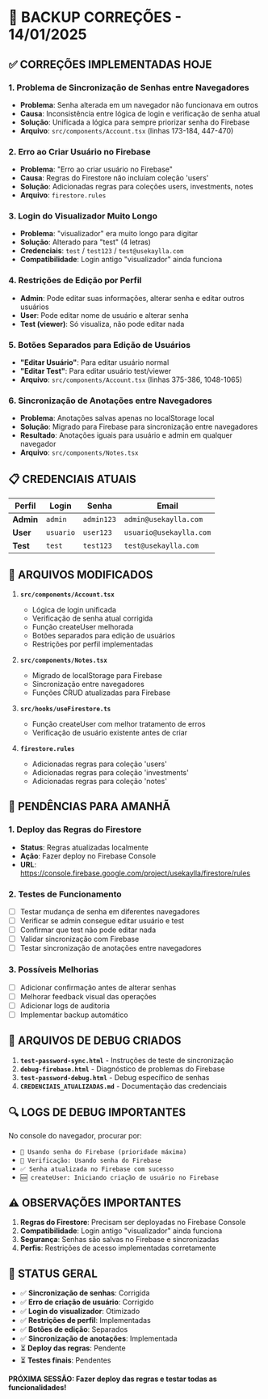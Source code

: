 # 🔧 BACKUP CORREÇÕES - 14/01/2025

## ✅ **CORREÇÕES IMPLEMENTADAS HOJE**

### 1. **Problema de Sincronização de Senhas entre Navegadores**
- **Problema**: Senha alterada em um navegador não funcionava em outros
- **Causa**: Inconsistência entre lógica de login e verificação de senha atual
- **Solução**: Unificada a lógica para sempre priorizar senha do Firebase
- **Arquivo**: `src/components/Account.tsx` (linhas 173-184, 447-470)

### 2. **Erro ao Criar Usuário no Firebase**
- **Problema**: "Erro ao criar usuário no Firebase"
- **Causa**: Regras do Firestore não incluíam coleção 'users'
- **Solução**: Adicionadas regras para coleções users, investments, notes
- **Arquivo**: `firestore.rules`

### 3. **Login do Visualizador Muito Longo**
- **Problema**: "visualizador" era muito longo para digitar
- **Solução**: Alterado para "test" (4 letras)
- **Credenciais**: `test` / `test123` / `test@usekaylla.com`
- **Compatibilidade**: Login antigo "visualizador" ainda funciona

### 4. **Restrições de Edição por Perfil**
- **Admin**: Pode editar suas informações, alterar senha e editar outros usuários
- **User**: Pode editar nome de usuário e alterar senha
- **Test (viewer)**: Só visualiza, não pode editar nada

### 5. **Botões Separados para Edição de Usuários**
- **"Editar Usuário"**: Para editar usuário normal
- **"Editar Test"**: Para editar usuário test/viewer
- **Arquivo**: `src/components/Account.tsx` (linhas 375-386, 1048-1065)

### 6. **Sincronização de Anotações entre Navegadores**
- **Problema**: Anotações salvas apenas no localStorage local
- **Solução**: Migrado para Firebase para sincronização entre navegadores
- **Resultado**: Anotações iguais para usuário e admin em qualquer navegador
- **Arquivo**: `src/components/Notes.tsx`

## 📋 **CREDENCIAIS ATUAIS**

| **Perfil** | **Login** | **Senha** | **Email** |
|------------|-----------|-----------|-----------|
| **Admin** | `admin` | `admin123` | `admin@usekaylla.com` |
| **User** | `usuario` | `user123` | `usuario@usekaylla.com` |
| **Test** | `test` | `test123` | `test@usekaylla.com` |

## 🔧 **ARQUIVOS MODIFICADOS**

1. **`src/components/Account.tsx`**
   - Lógica de login unificada
   - Verificação de senha atual corrigida
   - Função createUser melhorada
   - Botões separados para edição de usuários
   - Restrições por perfil implementadas

2. **`src/components/Notes.tsx`**
   - Migrado de localStorage para Firebase
   - Sincronização entre navegadores
   - Funções CRUD atualizadas para Firebase

3. **`src/hooks/useFirestore.ts`**
   - Função createUser com melhor tratamento de erros
   - Verificação de usuário existente antes de criar

4. **`firestore.rules`**
   - Adicionadas regras para coleção 'users'
   - Adicionadas regras para coleção 'investments'
   - Adicionadas regras para coleção 'notes'

## 🚨 **PENDÊNCIAS PARA AMANHÃ**

### 1. **Deploy das Regras do Firestore**
- **Status**: Regras atualizadas localmente
- **Ação**: Fazer deploy no Firebase Console
- **URL**: https://console.firebase.google.com/project/usekaylla/firestore/rules

### 2. **Testes de Funcionamento**
- [ ] Testar mudança de senha em diferentes navegadores
- [ ] Verificar se admin consegue editar usuário e test
- [ ] Confirmar que test não pode editar nada
- [ ] Validar sincronização com Firebase
- [ ] Testar sincronização de anotações entre navegadores

### 3. **Possíveis Melhorias**
- [ ] Adicionar confirmação antes de alterar senhas
- [ ] Melhorar feedback visual das operações
- [ ] Adicionar logs de auditoria
- [ ] Implementar backup automático

## 📁 **ARQUIVOS DE DEBUG CRIADOS**

1. **`test-password-sync.html`** - Instruções de teste de sincronização
2. **`debug-firebase.html`** - Diagnóstico de problemas do Firebase
3. **`test-password-debug.html`** - Debug específico de senhas
4. **`CREDENCIAIS_ATUALIZADAS.md`** - Documentação das credenciais

## 🔍 **LOGS DE DEBUG IMPORTANTES**

No console do navegador, procurar por:
- `🔐 Usando senha do Firebase (prioridade máxima)`
- `🔐 Verificação: Usando senha do Firebase`
- `✅ Senha atualizada no Firebase com sucesso`
- `🆕 createUser: Iniciando criação de usuário no Firebase`

## ⚠️ **OBSERVAÇÕES IMPORTANTES**

1. **Regras do Firestore**: Precisam ser deployadas no Firebase Console
2. **Compatibilidade**: Login antigo "visualizador" ainda funciona
3. **Segurança**: Senhas são salvas no Firebase e sincronizadas
4. **Perfis**: Restrições de acesso implementadas corretamente

## 🎯 **STATUS GERAL**

- ✅ **Sincronização de senhas**: Corrigida
- ✅ **Erro de criação de usuário**: Corrigido
- ✅ **Login do visualizador**: Otimizado
- ✅ **Restrições de perfil**: Implementadas
- ✅ **Botões de edição**: Separados
- ✅ **Sincronização de anotações**: Implementada
- ⏳ **Deploy das regras**: Pendente
- ⏳ **Testes finais**: Pendentes

**PRÓXIMA SESSÃO: Fazer deploy das regras e testar todas as funcionalidades!**
